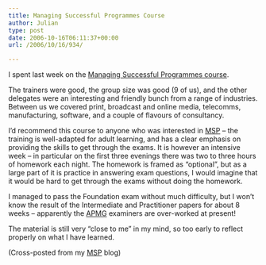 ```yaml
---
title: Managing Successful Programmes Course
author: Julian
type: post
date: 2006-10-16T06:11:37+00:00
url: /2006/10/16/934/

---
```

I spent last week on the [Managing Successful Programmes course][1].

The trainers were good, the group size was good (9 of us), and the other delegates were an interesting and friendly bunch from a range of industries. Between us we covered print, broadcast and online media, telecomms, manufacturing, software, and a couple of flavours of consultancy.

I&#8217;d recommend this course to anyone who was interested in [MSP][2] &#8211; the training is well-adapted for adult learning, and has a clear emphasis on providing the skills to get through the exams. It is however an intensive week &#8211; in particular on the first three evenings there was two to three hours of homework each night. The homework is framed as &#8220;optional&#8221;, but as a large part of it is practice in answering exam questions, I would imagine that it would be hard to get through the exams without doing the homework.

I managed to pass the Foundation exam without much difficulty, but I won’t know the result of the Intermediate and Practitioner papers for about 8 weeks – apparently the [APMG][3] examiners are over-worked at present!

The material is still very &#8220;close to me&#8221; in my mind, so too early to reflect properly on what I have learned.

(Cross-posted from my [MSP][4] blog)

 [1]: http://www.pearcemayfield.com/msp/index.html
 [2]: http://www.ogc.gov.uk/delivery_lifecycle_overview_of_managing_successful_programmes_msp_.asp
 [3]: http://www.apmgroup.co.uk/
 [4]: https://www.synesthesia.co.uk/msp/
